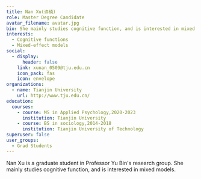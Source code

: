 ```yaml
---
title: Nan Xu(许楠)
role: Master Degree Candidate
avatar_filename: avatar.jpg
bio: She mainly studies cognitive function, and is interested in mixed models.
interests:
  - Cognitive functions
  - Mixed-effect models
social:
  - display:
      header: false
    link: xunan_0509@tju.edu.cn
    icon_pack: fas
    icon: envelope
organizations:
  - name: Tianjin University
    url: http://www.tju.edu.cn/
education:
  courses:
    - course: MS in Applied Psychology,2020-2023
      institution: Tianjin University
    - course: BS in sociology,2014-2018
      institution: Tianjin University of Technology
superuser: false
user_groups:
  - Grad Students
---
```

Nan Xu is a graduate student in Professor Yu Bin's research group. She mainly studies cognitive function, and is interested in mixed models.